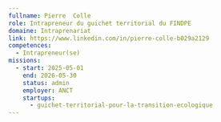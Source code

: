 ```yaml
---
fullname: Pierre  Colle
role: Intrapreneur du guichet territorial du FINDPE
domaine: Intraprenariat
link: https://www.linkedin.com/in/pierre-colle-b029a2129
competences:
  - Intrapreneur(se)
missions:
  - start: 2025-05-01
    end: 2026-05-30
    status: admin
    employer: ANCT
    startups:
      - guichet-territorial-pour-la-transition-ecologique
---
```

